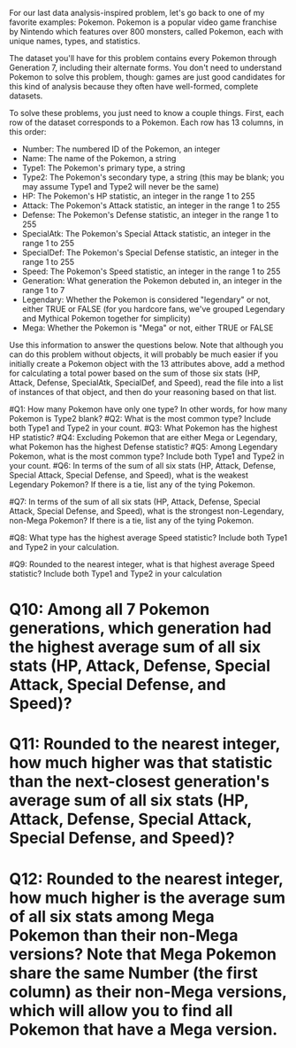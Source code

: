 For our last data analysis-inspired problem, let's go back to one of my favorite examples: Pokemon. Pokemon is a popular video game franchise by Nintendo which features over 800 monsters, called Pokemon, each with unique names, types, and statistics.

The dataset you'll have for this problem contains every Pokemon through Generation 7, including their alternate forms. You don't need to understand Pokemon to solve this problem, though: games are just good candidates for this kind of analysis because they often have well-formed, complete datasets.

To solve these problems, you just need to know a couple things. First, each row of the dataset corresponds to a Pokemon. Each row has 13 columns, in this order:

- Number: The numbered ID of the Pokemon, an integer
- Name: The name of the Pokemon, a string
- Type1: The Pokemon's primary type, a string
- Type2: The Pokemon's secondary type, a string (this may be blank; you may assume Type1 and Type2 will never be the same)
- HP: The Pokemon's HP statistic, an integer in the range 1 to 255
- Attack: The Pokemon's Attack statistic, an integer in the range 1 to 255
- Defense: The Pokemon's Defense statistic, an integer in the range 1 to 255
- SpecialAtk: The Pokemon's Special Attack statistic, an integer in the range 1 to 255
- SpecialDef: The Pokemon's Special Defense statistic, an integer in the range 1 to 255
- Speed: The Pokemon's Speed statistic, an integer in the range 1 to 255
- Generation: What generation the Pokemon debuted in, an integer in the range 1 to 7
- Legendary: Whether the Pokemon is considered "legendary" or not, either TRUE or FALSE (for you hardcore fans, we've grouped Legendary and Mythical Pokemon together for simplicity)
- Mega: Whether the Pokemon is "Mega" or not, either TRUE or FALSE

Use this information to answer the questions below. Note that although you can do this problem without objects, it will probably be much easier if you initially create a Pokemon object with the 13 attributes above, add a method for calculating a total power based on the sum of those six stats (HP, Attack, Defense, SpecialAtk, SpecialDef, and Speed), read the file into a list of instances of that object, and then do your reasoning based on that list.

#Q1: How many Pokemon have only one type? In other words, for how many Pokemon is Type2 blank?
#Q2: What is the most common type? Include both Type1 and Type2 in your count.
#Q3: What Pokemon has the highest HP statistic?
#Q4: Excluding Pokemon that are either Mega or Legendary, what Pokemon has the highest Defense statistic?
#Q5: Among Legendary Pokemon, what is the most common type? Include both Type1 and Type2 in your count.
#Q6: In terms of the sum of all six stats (HP, Attack, Defense, Special Attack, Special Defense, and Speed), what is the weakest Legendary Pokemon? If there is a tie, list any of the tying Pokemon.

#Q7: In terms of the sum of all six stats (HP, Attack, Defense, Special Attack, Special Defense, and Speed), what is the strongest non-Legendary, non-Mega Pokemon? If there is a tie, list any of the tying Pokemon.

#Q8: What type has the highest average Speed statistic? Include both Type1 and Type2 in your calculation.

#Q9: Rounded to the nearest integer, what is that highest average Speed statistic? Include both Type1 and Type2 in your calculation

# Q10: Among all 7 Pokemon generations, which generation had the highest average sum of all six stats (HP, Attack, Defense, Special Attack, Special Defense, and Speed)?

# Q11: Rounded to the nearest integer, how much higher was that statistic than the next-closest generation's average sum of all six stats (HP, Attack, Defense, Special Attack, Special Defense, and Speed)?

# Q12: Rounded to the nearest integer, how much higher is the average sum of all six stats among Mega Pokemon than their non-Mega versions? Note that Mega Pokemon share the same Number (the first column) as their non-Mega versions, which will allow you to find all Pokemon that have a Mega version.

